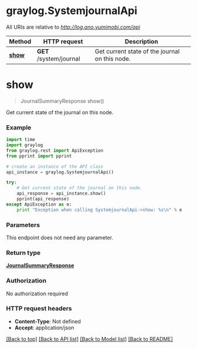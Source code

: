 # graylog.SystemjournalApi

All URIs are relative to *http://log.ano.yumimobi.com/api*

Method | HTTP request | Description
------------- | ------------- | -------------
[**show**](SystemjournalApi.md#show) | **GET** /system/journal | Get current state of the journal on this node.


# **show**
> JournalSummaryResponse show()

Get current state of the journal on this node.



### Example 
```python
import time
import graylog
from graylog.rest import ApiException
from pprint import pprint

# create an instance of the API class
api_instance = graylog.SystemjournalApi()

try: 
    # Get current state of the journal on this node.
    api_response = api_instance.show()
    pprint(api_response)
except ApiException as e:
    print "Exception when calling SystemjournalApi->show: %s\n" % e
```

### Parameters
This endpoint does not need any parameter.

### Return type

[**JournalSummaryResponse**](JournalSummaryResponse.md)

### Authorization

No authorization required

### HTTP request headers

 - **Content-Type**: Not defined
 - **Accept**: application/json

[[Back to top]](#) [[Back to API list]](../README.md#documentation-for-api-endpoints) [[Back to Model list]](../README.md#documentation-for-models) [[Back to README]](../README.md)

